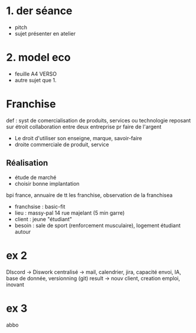 # 1. der séance
- pitch
- sujet présenter en atelier
# 2. model eco
- feuille A4 VERSO
- autre sujet que 1.
# Franchise
def : syst de comercialisation de produits, services ou technologie reposant sur étroit collaboration entre deux entreprise pr faire de l'argent 
- Le droit d'utiliser son enseigne, marque, savoir-faire
- droite commerciale de produit, service
## Réalisation
- étude de marché
- choisir bonne implantation

bpi france, annuaire de tt les franchise, observation de la franchisea

- franchsise : basic-fit
- lieu : massy-pal 14 rue majelant (5 min garre)
- client : jeune "étudiant"
- besoin : sale de sport (renforcement musculaire), logement étudiant autour
# ex 2
DIscord -> Diswork
centralisé -> mail, calendrier, jira, capacité envoi, IA, base de donnée, versionning (git)
result -> nouv client, creation emploi, inovant
# ex 3
abbo
